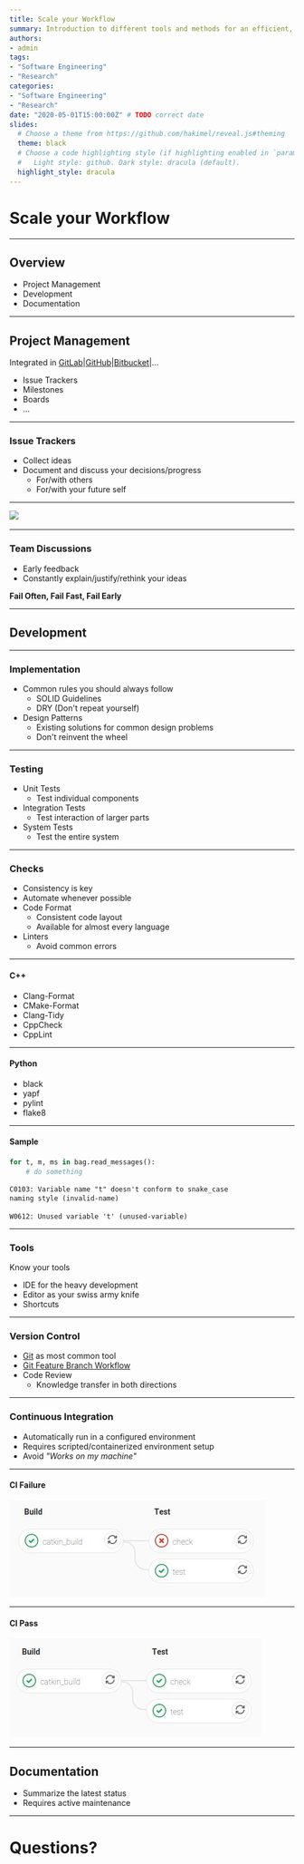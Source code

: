 ```yaml
---
title: Scale your Workflow
summary: Introduction to different tools and methods for an efficient, scalable, and maintainable workflow.
authors:
- admin
tags:
- "Software Engineering"
- "Research"
categories:
- "Software Engineering"
- "Research"
date: "2020-05-01T15:00:00Z" # TODO correct date
slides:
  # Choose a theme from https://github.com/hakimel/reveal.js#theming
  theme: black
  # Choose a code highlighting style (if highlighting enabled in `params.toml`)
  #   Light style: github. Dark style: dracula (default).
  highlight_style: dracula
---
```


# Scale your Workflow

---

## Overview

* Project Management
* Development
* Documentation

---

## Project Management

Integrated in [GitLab](https://gitlab.com)|[GitHub](https://github.com)|[Bitbucket](https://bitbucket.org)|...

* Issue Trackers
* Milestones
* Boards
* ...

---

### Issue Trackers

* Collect ideas
* Document and discuss your decisions/progress
  * For/with others
  * For/with your future self

---

![](https://pics.me.me/yes-i-talk-to-myself-thats-because-sometimes-i-need-14183709.png)

---

### Team Discussions

* Early feedback
* Constantly explain/justify/rethink your ideas

**Fail Often, Fail Fast, Fail Early**

---

## Development

---

### Implementation

* Common rules you should always follow
  * SOLID Guidelines
  * DRY (Don't repeat yourself)
* Design Patterns
  * Existing solutions for common design problems
  * Don't reinvent the wheel

---

### Testing

* Unit Tests
  * Test individual components
* Integration Tests
  * Test interaction of larger parts
* System Tests
  * Test the entire system

---

### Checks

* Consistency is key
* Automate whenever possible
* Code Format
  * Consistent code layout
  * Available for almost every language
* Linters
  * Avoid common errors

---

#### C++

* Clang-Format
* CMake-Format
* Clang-Tidy
* CppCheck
* CppLint

---

#### Python

* black
* yapf
* pylint
* flake8

---

#### Sample

```python
for t, m, ms in bag.read_messages():
    # do something
```

```shell
C0103: Variable name "t" doesn't conform to snake_case
naming style (invalid-name)

W0612: Unused variable 't' (unused-variable)
```

---

### Tools

Know your tools

* IDE for the heavy development
* Editor as your swiss army knife
* Shortcuts

---

### Version Control

* [Git](https://git-scm.com/) as most common tool
* [Git Feature Branch Workflow](https://www.atlassian.com/git/tutorials/comparing-workflows/feature-branch-workflow)
* Code Review
  * Knowledge transfer in both directions

---

### Continuous Integration

* Automatically run in a configured environment
* Requires scripted/containerized environment setup
* Avoid *"Works on my machine"*

---

#### CI Failure

![](fail.jpg)

---

#### CI Pass

![](pass.jpg)

---

## Documentation

* Summarize the latest status
* Requires active maintenance

---

# Questions?
